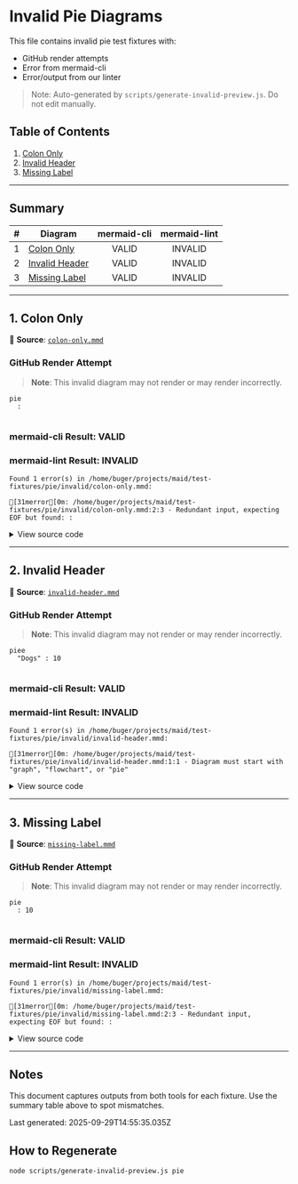 # Invalid Pie Diagrams

This file contains invalid pie test fixtures with:
- GitHub render attempts
- Error from mermaid-cli
- Error/output from our linter

> Note: Auto-generated by `scripts/generate-invalid-preview.js`. Do not edit manually.

## Table of Contents

1. [Colon Only](#1-colon-only)
2. [Invalid Header](#2-invalid-header)
3. [Missing Label](#3-missing-label)

---

## Summary

| # | Diagram | mermaid-cli | mermaid-lint |
|---:|---|:---:|:---:|
| 1 | [Colon Only](#1-colon-only) | VALID | INVALID |
| 2 | [Invalid Header](#2-invalid-header) | VALID | INVALID |
| 3 | [Missing Label](#3-missing-label) | VALID | INVALID |

---

## 1. Colon Only

📄 **Source**: [`colon-only.mmd`](./invalid/colon-only.mmd)

### GitHub Render Attempt

> **Note**: This invalid diagram may not render or may render incorrectly.

```mermaid
pie
  :


```

### mermaid-cli Result: VALID

### mermaid-lint Result: INVALID

```
Found 1 error(s) in /home/buger/projects/maid/test-fixtures/pie/invalid/colon-only.mmd:

[31merror[0m: /home/buger/projects/maid/test-fixtures/pie/invalid/colon-only.mmd:2:3 - Redundant input, expecting EOF but found: :
```

<details>
<summary>View source code</summary>

```
pie
  :


```
</details>

---

## 2. Invalid Header

📄 **Source**: [`invalid-header.mmd`](./invalid/invalid-header.mmd)

### GitHub Render Attempt

> **Note**: This invalid diagram may not render or may render incorrectly.

```mermaid
piee
  "Dogs" : 10


```

### mermaid-cli Result: VALID

### mermaid-lint Result: INVALID

```
Found 1 error(s) in /home/buger/projects/maid/test-fixtures/pie/invalid/invalid-header.mmd:

[31merror[0m: /home/buger/projects/maid/test-fixtures/pie/invalid/invalid-header.mmd:1:1 - Diagram must start with "graph", "flowchart", or "pie"
```

<details>
<summary>View source code</summary>

```
piee
  "Dogs" : 10


```
</details>

---

## 3. Missing Label

📄 **Source**: [`missing-label.mmd`](./invalid/missing-label.mmd)

### GitHub Render Attempt

> **Note**: This invalid diagram may not render or may render incorrectly.

```mermaid
pie
  : 10


```

### mermaid-cli Result: VALID

### mermaid-lint Result: INVALID

```
Found 1 error(s) in /home/buger/projects/maid/test-fixtures/pie/invalid/missing-label.mmd:

[31merror[0m: /home/buger/projects/maid/test-fixtures/pie/invalid/missing-label.mmd:2:3 - Redundant input, expecting EOF but found: :
```

<details>
<summary>View source code</summary>

```
pie
  : 10


```
</details>

---

## Notes

This document captures outputs from both tools for each fixture. Use the summary table above to spot mismatches.

Last generated: 2025-09-29T14:55:35.035Z

## How to Regenerate

```bash
node scripts/generate-invalid-preview.js pie
```

